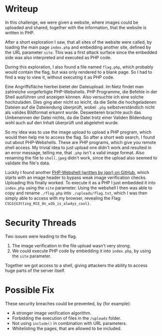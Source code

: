 # Writeup
In this challenge, we were given a website, where images could be uploaded and shared, together with the information, that the website is written in PHP.

After a short exploration I saw, that all sites of the website were called, by loading the main page `index.php` and embedding another site, defined by the URL parameter `site`. This was a first attack surface since the embedded side was also interpreted and executed as PHP code.

During this exploration, I also found a file named `flag.php`, which probably would contain the flag, but was only rendered to a blank page. So I had to find a way to view it, without executing it as PHP code.

Eine Angriffsfläche hierbei bietet der Dateiupload. Im Netz findet man zahlreiche vorgefertigte PHP-Webshells. PHP Programme, die Befehle in der Shell ausführen und anzeigen können. Also versuchte ich eine solche hochzuladen. Dies ging aber nicht so leicht, da die Seite die hochgeladenen Dateien auf die Dateiendung überprüft, wobei `.php` selbstverständlich nicht als valides Bildformat erkannt wurde. Desweiteren brachte auch das Umbenennen der Datei nichts, da die Datei trotz einer Validen Bildendung wohl auch auf den Inhalt überprüft und abgelehnt wurde.

So my idea was to use the image upload to upload a PHP program, which would then help me to access the flag. So after a short web search, I found out about PHP-Webshells. These are PHP programs, which give you remote shell access. My trivial idea to just upload one didn't work and resulted in an error message, telling me, that `.php` isn't a valid image format. Also renaming the file to `shell.jpeg` didn't work, since the upload also seemed to validate the file's data.

Luckily I found another [PHP-Webshell (written by jgor) on GitHub](https://github.com/jgor/php-jpeg-shell), which starts with an image header to bypass weak image verification checks. Uploading this finally worked. To execute it as a PHP I just embedded it into `index.php` using the `site` parameter. Using the webshell I then was able to copy and rename `./flag.php` into `./uploads/flag.txt`, which I was then simply able to access with my browser, revealing the Flag: `CSCG{G3tting_RCE_0n_w3b_is_alw4ys_cool}`.

# Security Threads
Two issues were leading to the flag.

1. The image verification in the file upload wasn't very strong.
2. We could execute PHP code by embedding it into `index.php`, by using the `site` parameter.

Together we got access to a shell, giving attackers the ability to access huge parts of the server itself.

# Possible Fix
These security breaches could be prevented, by (for example):

- A stronger image verification algorithm.
- Forbidding the execution of files in the `/uploads` folder.
- Not using `include()` in combination with URL parameters.
- Whitelisting the pages, that are allowed to be included.